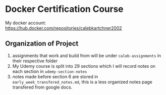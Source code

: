 # Docker Certification Course

My docker account: https://hub.docker.com/repositories/calebkartchner2002

## Organization of Project
1. assignments that work and build from will be under `caleb-assignments` in their respective folder
2. My Udemy course is split into 29 sections which I will record notes on each section in `udemy-section-notes`
3. notes made before section 6 are stored in `early_week_transfered_notes.md`, this is a less organized notes page transfered from google docs.

